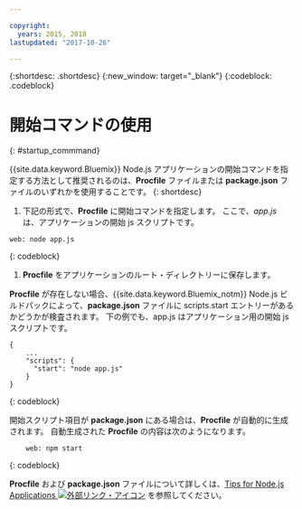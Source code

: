 ```yaml
---

copyright:
  years: 2015, 2018
lastupdated: "2017-10-26"

---
```


{:shortdesc: .shortdesc}
{:new_window: target="_blank"}
{:codeblock: .codeblock}


# 開始コマンドの使用
{: #startup_commmand}

{{site.data.keyword.Bluemix}} Node.js アプリケーションの開始コマンドを指定する方法として推奨されるのは、**Procfile** ファイルまたは **package.json** ファイルのいずれかを使用することです。
{: shortdesc}

1. 下記の形式で、**Procfile** に開始コマンドを指定します。 ここで、_app.js_ は、アプリケーションの開始 js スクリプトです。
```
web: node app.js
```
{: codeblock}

1. **Procfile** をアプリケーションのルート・ディレクトリーに保存します。

**Procfile** が存在しない場合、{{site.data.keyword.Bluemix_notm}} Node.js ビルドパックによって、**package.json** ファイルに scripts.start エントリーがあるかどうかが検査されます。 下の例でも、app.js はアプリケーション用の開始 js スクリプトです。
```
{
    ...   
    "scripts": {
      "start": "node app.js"
    }
}
```
{: codeblock}

開始スクリプト項目が **package.json** にある場合は、**Procfile** が自動的に生成されます。 自動生成された **Procfile** の内容は次のようになります。
```
    web: npm start
```
{: codeblock}

**Procfile** および **package.json** ファイルについて詳しくは、[Tips for Node.js Applications ![外部リンク・アイコン](../../icons/launch-glyph.svg "外部リンク・アイコン")](https://docs.cloudfoundry.org/buildpacks/node/node-tips.html) を参照してください。

